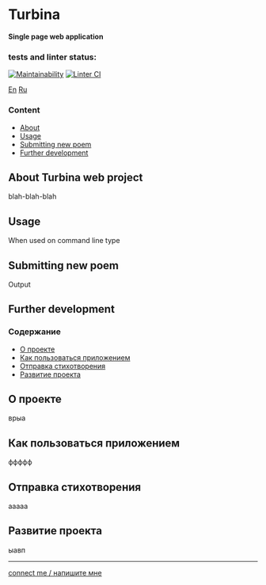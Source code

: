 # **Turbina**
**Single page web application**

### tests and linter status:
[![Maintainability](https://api.codeclimate.com/v1/badges/053db1e58e79fc70e86f/maintainability)](https://codeclimate.com/github/alex-kurkov/turbina-react/maintainability)
[![Linter CI](https://github.com/alex-kurkov/turbina-react/workflows/Linter%20CI/badge.svg)](https://github.com/alex-kurkov/turbina-react/actions)

[En](#Content) [Ru](#Содержание)

### **Content**
  - [About](#About-Turbina-web-project)
  - [Usage](#Usage)
  - [Submitting new poem](#Submitting-new-poem)
  - [Further development](#Further-development)


## About Turbina web project
blah-blah-blah

## Usage
When used on command line type

## Submitting new poem
Output 

## Further development


### **Содержание**
  - [О проекте](#О-проекте)
  - [Как пользоваться приложением](#Как-пользоваться-приложением)
  - [Отправка стихотворения](#Отправка-стихотворения)
  - [Развитие проекта](#Развитие-проекта)


## О проекте
врыа

## Как пользоваться приложением
ффффф

## Отправка стихотворения
ааааа 

## Развитие проекта
ыавп
 
--------
[connect me / напишите мне](mailto:alexkourkov@yandex.ru "Email")
